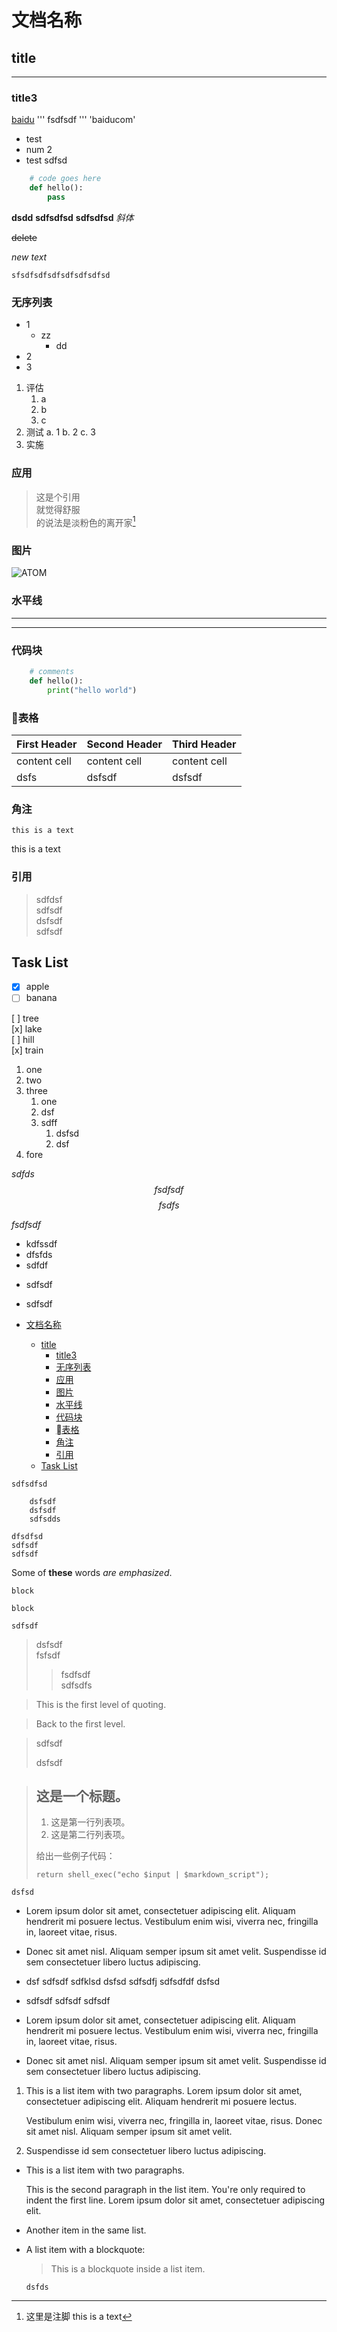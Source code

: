 # 文档名称
## title
---
### title3
 [baidu](www.baidu.com)
 '''
 fsdfsdf
 '''
 'baiducom'
 * test
 * num 2
  * test
  sdfsd


```python  
    # code goes here  
    def hello():  
        pass  
```


**dsdd**
**sdfsdfsd**
**sdfsdfsd**
*斜体*

~~delete~~

*new text*

`sfsdfsdfsdfsdfsdfsdfsd`

### 无序列表
* 1
    * zz
        * dd
* 2
* 3

1. 评估
    1. a
    2. b
    3. c
2. 测试
    a. 1
    b. 2
    c. 3
3. 实施

### 应用
> 这是个引用  
> 就觉得舒服  
> 的说法是淡粉色的离开家[^1]


### 图片
![ATOM](https://cloud.githubusercontent.com/assets/72919/2874231/3af1db48-d3dd-11e3-98dc-6066f8bc766f.png)


### 水平线
***

---

### 代码块
```python
    # comments
    def hello():
        print("hello world")
```

### 表格
|First Header | Second Header | Third Header|
|-------------|---------------|-------------|
|content cell | content cell  | content cell|
|dsfs         |  dsfsdf       |  dsfsdf     |


### 角注
[^1]:这里是注脚
this is a text  
<!-- this is a text   -->
    this is a text  
this is a text  

### 引用
>sdfdsf  
>sdfsdf  
>dsfsdf  
>sdfsdf  

## Task List
- [x] apple
- [ ] banana

[ ] tree  
[x] lake  
[ ] hill  
[x] train  

1. one
2. two
3. three
    1. one
    2. dsf
    3. sdff
        1. dsfsd
        2. dsf
4. fore

$sdfds$
$$ fsdfsdf $$
$$ fsdfs $$

$fsdfsdf$

* kdfssdf
* dfsfds
* sdfdf


- sdfsdf
- sdfsdf


- [文档名称](#)
    - [title](#title)
        - [title3](#title3)
        - [无序列表](#)
        - [应用](#)
        - [图片](#)
        - [水平线](#)
        - [代码块](#)
        - [表格](#)
        - [角注](#)
        - [引用](#)
    - [Task List](#task-list)

`sdfsdfsd`

```
    dsfsdf
    dsfsdf
    sdfsdds
```

    dfsdfsd
    sdfsdf
    sdfsdf

Some of __these__ words *are emphasized*.

`block`

```block```

```
sdfsdf
```

>dsfsdf  
>fsfsdf  
>>fsdfsdf  
>>sdfsdfs  

> This is the first level of quoting.

> Back to the first level.

> sdfsdf
>
> dsfsdf


> ## 这是一个标题。
> 
> 1.   这是第一行列表项。
> 2.   这是第二行列表项。
> 
> 给出一些例子代码：
> 
>     return shell_exec("echo $input | $markdown_script");

    dsfsd


*   Lorem ipsum dolor sit amet, consectetuer adipiscing elit.
    Aliquam hendrerit mi posuere lectus. Vestibulum enim wisi,
    viverra nec, fringilla in, laoreet vitae, risus.
*   Donec sit amet nisl. Aliquam semper ipsum sit amet velit.
    Suspendisse id sem consectetuer libero luctus adipiscing.

*   dsf sdfsdf sdfklsd dsfsd
    sdfsdfj sdfsdfdf dsfsd
*   sdfsdf sdfsdf sdfsdf 


*   Lorem ipsum dolor sit amet, consectetuer adipiscing elit.
Aliquam hendrerit mi posuere lectus. Vestibulum enim wisi,
viverra nec, fringilla in, laoreet vitae, risus.
*   Donec sit amet nisl. Aliquam semper ipsum sit amet velit.
Suspendisse id sem consectetuer libero luctus adipiscing.


1.  This is a list item with two paragraphs. Lorem ipsum dolor
    sit amet, consectetuer adipiscing elit. Aliquam hendrerit
    mi posuere lectus.

    Vestibulum enim wisi, viverra nec, fringilla in, laoreet
    vitae, risus. Donec sit amet nisl. Aliquam semper ipsum
    sit amet velit.

2.  Suspendisse id sem consectetuer libero luctus adipiscing.


*   This is a list item with two paragraphs.

    This is the second paragraph in the list item. You're
only required to indent the first line. Lorem ipsum dolor
sit amet, consectetuer adipiscing elit.

*   Another item in the same list.


*   A list item with a blockquote:

    > This is a blockquote
    > inside a list item.

        dsfds
